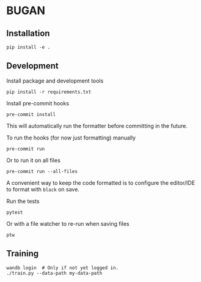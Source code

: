 # BUGAN

## Installation

    pip install -e .


## Development

Install package and development tools

    pip install -r requirements.txt

Install pre-commit hooks

    pre-commit install

This will automatically run the formatter before committing in the future.

To run the hooks (for now just formatting) manually

    pre-commit run

Or to run it on all files

    pre-commit run --all-files

A convenient way to keep the code formatted is to configure the editor/IDE
to format with `black` on save.

Run the tests

    pytest

Or with a file watcher to re-run when saving files

    ptw

## Training

    wandb login  # Only if not yet logged in.
    ./train.py --data-path my-data-path
